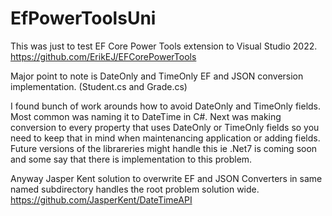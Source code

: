 # EfPowerToolsUni

This was just to test EF Core Power Tools extension to Visual Studio 2022.
https://github.com/ErikEJ/EFCorePowerTools

Major point to note is DateOnly and TimeOnly EF and JSON conversion implementation. (Student.cs and Grade.cs)

I found bunch of work arounds how to avoid DateOnly and TimeOnly fields. Most common was naming it to DateTime in C#. Next was making conversion to every property that uses DateOnly or TimeOnly fields so you need to keep that in mind when maintenancing application or adding fields. Future versions of the librareries might handle this ie .Net7 is coming soon and some say that there is implementation to this problem. 

Anyway Jasper Kent solution to overwrite EF and JSON Converters in same named subdirectory handles the root problem solution wide. 
https://github.com/JasperKent/DateTimeAPI
